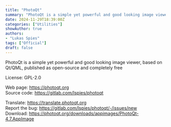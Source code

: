 ```yaml
---
title: "PhotoQt"
summary: "PhotoQt is a simple yet powerful and good looking image viewer, based on Qt/QML, published as open-source and completely free"
date: 2024-11-29T18:39:00Z
categories: ["Utilities"]
showAuthor: true
authors:
- "Lukas Spies"
tags: ["Official"]
draft: false
---
```


PhotoQt is a simple yet powerful and good looking image viewer, based on Qt/QML, published as open-source and completely free

License: GPL-2.0

Web page: <https://photoqt.org>  
Source code: <https://gitlab.com/lspies/photoqt>

Translate: <https://translate.photoqt.org>  
Report the bug: <https://gitlab.com/lspies/photoqt/-/issues/new>  
Download: <https://photoqt.org/downloads/appimages/PhotoQt-4.7.AppImage>
